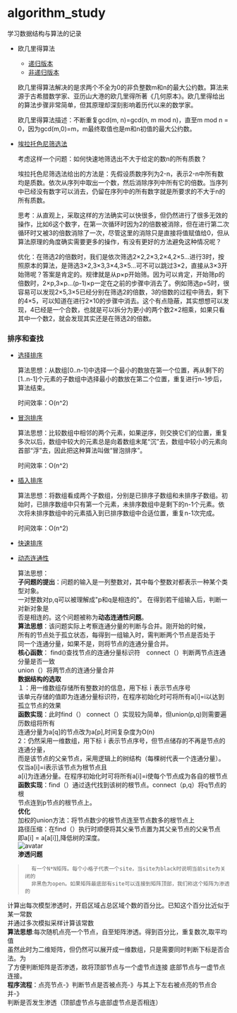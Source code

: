 # algorithm_study

学习数据结构与算法的记录

* 欧几里得算法
  * [递归版本](gcd_recursionVersion.cpp)
  * [非递归版本](gcd_norecursionVersion.cpp)
  
  欧几里得算法解决的是求两个不全为0的非负整数m和n的最大公约数。算法来源于古希腊数学家、亚历山大港的欧几里得所著《几何原本》。欧几里得给出的算法步骤非常简单，但其原理却深刻影响着历代以来的数学家。

  欧几里得算法描述：不断重复gcd(m, n)=gcd(n, m mod n)，直至m mod n = 0，因为gcd(m,0)=m，m最终取值也是m和n初值的最大公约数。

* [埃拉托色尼筛选法](SieveOfEratosthenes.cpp)

    考虑这样一个问题：如何快速地筛选出不大于给定的数n的所有质数？

    埃拉托色尼筛选法给出的方法是：先假设质数序列为2-n，表示2-n中所有数均是质数。依次从序列中取出一个数，然后消除序列中所有它的倍数。当序列中已经没有数字可以消去，仍留在序列中的所有数字就是所要求的不大于n的所有质数。

    思考：从直观上，采取这样的方法确实可以快很多，但仍然进行了很多无效的操作，比如6这个数字，在第一次循环时因为2的倍数被消除，但在进行第二次循环时又被3的倍数消除了一次，尽管这里的消除只是直接将值赋值给0，但从算法原理的角度确实需要更多的操作，有没有更好的方法避免这种情况呢？

    优化：在筛选2的倍数时，我们是依次筛选2×2,2×3,2×4,2×5...进行3时，按照原本的算法，是筛选3×2,3×3,3×4,3×5...可不可以跳过3×2，直接从3×3开始筛呢？答案是肯定的。规律就是从p×p开始筛。因为可以肯定，开始筛p的倍数时，2×p,3×p...(p-1)×p一定在之前的步骤中消去了。例如筛选p=5时，很容易可以发现2×5,3×5已经分别在筛选2的倍数，3的倍数的过程中筛去，剩下的4×5，可以知道在进行2×10的步骤中消去。这个有点隐蔽，其实想想可以发现，4已经是一个合数，也就是可以拆分为更小的两个数2×2相乘，如果只看其中一个数2，就会发现其实还是在筛选2的倍数。

### 排序和查找

* [选择排序](selectSort.cpp)

    算法思想：从数组\[0..n-1\]中选择一个最小的数放在第一个位置，再从剩下的\[1..n-1\]个元素的子数组中选择最小的数放在第二个位置，重复进行n-1步后，算法结束。

    时间效率：O(n^2)

* [冒泡排序](BubbleSort.cpp)

    算法思想：比较数组中相邻的两个元素，如果逆序，则交换它们的位置，重复多次以后，数组中较大的元素总是向着数组末尾“沉”去，数组中较小的元素向首部“浮”去，因此把这种算法叫做“冒泡排序”。

    时间效率：O(n^2)
* [插入排序](InsertSort.cpp)

    算法思想：将数组看成两个子数组，分别是已排序子数组和未排序子数组。初始时，已排序数组中只有第一个元素，未排序数组中是剩下的n-1个元素。依次将未排序数组中的元素插入到已排序数组中合适位置，重复n-1次完成。

    时间效率：O(n^2)

* [快速排序](quicksort.cpp)

* [动态连通性](Seepageproblem.cpp)  

    算法思想：<br/>
        **子问题的提出**：问题的输入是一列整数对，其中每个整数对都表示一种某个类型对象。  
        一对整数对p,q可以被理解成"p和q是相连的"。 在得到若干组输入后，判断一 对新对象是<br/>否是相连的。这个问题被称为**动态连通性问题**。  
		**算法思想**：该问题实际上考察连通分量的判断与合并。刚开始的时候，  
		所有的节点处于孤立状态，每得到一组输入时，需判断两个节点是否处于  
		同一个连通分量，如果不是，则将节点的连通分量合并。  
		**核心函数**： find()查找节点的连通分量标识符　connect（）判断两节点连通分量是否一致  
		union（）将两节点的连通分量合并  
		**数据结构的选取**　
		<br/>１：用一维数组存储所有整数对的信息，用下标ｉ表示节点序号<br/>该单元存储的值即为连通分量标识符，在程序初始化时可将所有a[i]=i以达到孤立节点的效果  
		**函数实现**：此时find（） connect（）实现较为简单，但union(p,q)则需要遍历数组将所有  
		连通分量为a[q]的节点改为a[p],时间复杂度为O(n)  
		2：仍然采用一维数组，用下标ｉ表示节点序号，但节点储存的不再是节点的连通分量，  
		而是该节点的父亲节点，采用逻辑上的树结构（每棵树代表一个连通分量）。仅当a[i]=i表示该节点为根节点且  
		a[i]为连通分量。在程序初始化时可将所有a[i]=i使每个节点成为各自的根节点  
		**函数实现**：find（）通过迭代找到该树的根节点。connect（p,q）将q节点的根  
		节点连到p节点的根节点上。  
		**优化**  
		加权的union方法：将节点数少的根节点连至节点数多的根节点上<br/>
		路径压缩：在find（）执行时顺便将其父亲节点置为其父亲节点的父亲节点  
		即a[i] = a[a[i]],降低树的深度。<br/>
		![avatar](https://s2.ax1x.com/2019/10/15/KPYYSf.png)  
		**渗透问题**        
> 		有一个N*N矩阵。每个小格子代表一个site，当site为black时说明当前site为关闭的
>       非黑色为open。如果矩阵最底部有site可以连接到矩阵顶部，我们称这个矩阵为渗透的
   计算出每次模型渗透时，开启区域占总区域个数的百分比。已知这个百分比近似于某一常数<br/>
   并通过多次模拟采样计算该常数  
    **算法思想**:每次随机点亮一个节点，自至矩阵渗透。得到百分比，重复数次,取平均值  
    虽然此时为二维矩阵，但仍然可以展开成一维数组，只是需要同时判断下标是否合法。为  
    了方便判断矩阵是否渗透，故将顶部节点与一个虚节点连接 底部节点与一虚节点连接。  
    **程序流程**：点亮节点-》判断节点是否被点亮-》与其上下左右被点亮的节点合并-》  
    判断是否发生渗透（顶部虚节点与底部虚节点是否相连）    



	
		
 	